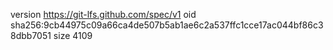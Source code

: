 version https://git-lfs.github.com/spec/v1
oid sha256:9cb44975c09a66ca4de507b5ab1ae6c2a537ffc1cce17ac044bf86c38dbb7051
size 4109
